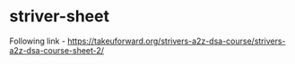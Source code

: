 # striver-sheet
Following link - https://takeuforward.org/strivers-a2z-dsa-course/strivers-a2z-dsa-course-sheet-2/
